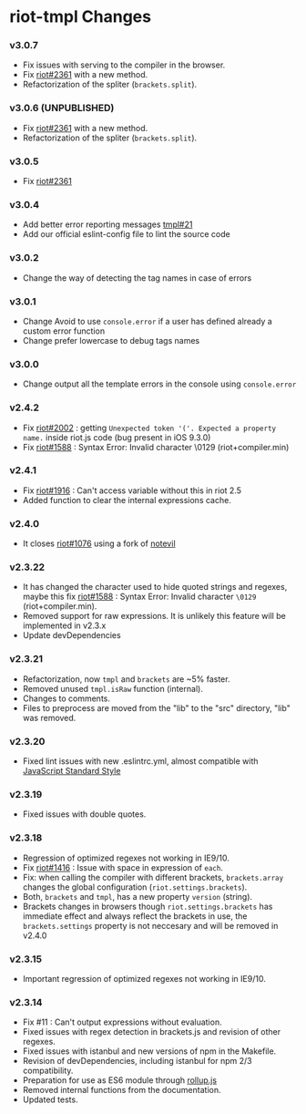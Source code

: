 # riot-tmpl Changes

### v3.0.7
- Fix issues with serving to the compiler in the browser.
- Fix [riot#2361](https://github.com/riot/riot/issues/2361) with a new method.
- Refactorization of the spliter (`brackets.split`).

### v3.0.6 (UNPUBLISHED)
- Fix [riot#2361](https://github.com/riot/riot/issues/2361) with a new method.
- Refactorization of the spliter (`brackets.split`).

### v3.0.5
- Fix [riot#2361](https://github.com/riot/riot/issues/2361)

### v3.0.4
- Add better error reporting messages [tmpl#21](https://github.com/riot/tmpl/pull/21)
- Add our official eslint-config file to lint the source code

### v3.0.2
- Change the way of detecting the tag names in case of errors

### v3.0.1
- Change Avoid to use `console.error` if a user has defined already a custom error function
- Change prefer lowercase to debug tags names

### v3.0.0
- Change output all the template errors in the console using `console.error`

### v2.4.2
- Fix [riot#2002](https://github.com/riot/riot/issues/2002) : getting `Unexpected token '('. Expected a property name.` inside riot.js code (bug present in iOS 9.3.0)
- Fix [riot#1588](https://github.com/riot/riot/issues/1588) : Syntax Error: Invalid character \0129 (riot+compiler.min)

### v2.4.1
- Fix [riot#1916](https://github.com/riot/riot/issues/1916) : Can't access variable without this in riot 2.5
- Added function to clear the internal expressions cache.

### v2.4.0
- It closes [riot#1076](https://github.com/riot/riot/issues/1076) using a fork of [notevil](https://github.com/mmckegg/notevil)

### v2.3.22
- It has changed the character used to hide quoted strings and regexes, maybe this fix [riot#1588](https://github.com/riot/riot/issues/1588) : Syntax Error: Invalid character `\0129` (riot+compiler.min).
- Removed support for raw expressions. It is unlikely this feature will be implemented in v2.3.x
- Update devDependencies

### v2.3.21
- Refactorization, now `tmpl` and `brackets` are ~5% faster.
- Removed unused `tmpl.isRaw` function (internal).
- Changes to comments.
- Files to preprocess are moved from the "lib" to the "src" directory, "lib" was removed.

### v2.3.20
- Fixed lint issues with new .eslintrc.yml, almost compatible with [JavaScript Standard Style](http://standardjs.com/)

### v2.3.19
- Fixed issues with double quotes.

### v2.3.18
- Regression of optimized regexes not working in IE9/10.
- Fix [riot#1416](https://github.com/riot/riot/issues/1416) : Issue with space in expression of `each`.
- Fix: when calling the compiler with different brackets, `brackets.array` changes the global configuration (`riot.settings.brackets`).
- Both, `brackets` and `tmpl`, has a new property `version` (string).
- Brackets changes in browsers though `riot.settings.brackets` has immediate effect and always reflect the brackets in use, the `brackets.settings` property is not neccesary and will be removed in v2.4.0

### v2.3.15
- Important regression of optimized regexes not working in IE9/10.

### v2.3.14
- Fix #11 : Can't output expressions without evaluation.
- Fixed issues with regex detection in brackets.js and revision of other regexes.
- Fixed issues with istanbul and new versions of npm in the Makefile.
- Revision of devDependencies, including istanbul for npm 2/3 compatibility.
- Preparation for use as ES6 module through [rollup.js](http://rollupjs.org/)
- Removed internal functions from the documentation.
- Updated tests.
